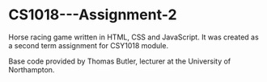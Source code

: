 # CS1018---Assignment-2

Horse racing game written in HTML, CSS and JavaScript. It was created as a second term assignment for CSY1018 module.

Base code provided by Thomas Butler, lecturer at the University of Northampton.
